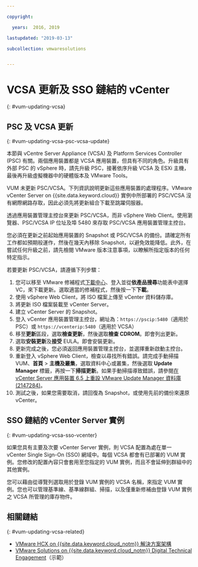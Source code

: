 ```yaml
---

copyright:

  years:  2016, 2019

lastupdated: "2019-03-13"

subcollection: vmwaresolutions


---
```


# VCSA 更新及 SSO 鏈結的 vCenter
{: #vum-updating-vcsa}

## PSC 及 VCSA 更新
{: #vum-updating-vcsa-psc-vcsa-update}

本節與 vCentre Server Appliance (VCSA) 及 Platform Services Controller (PSC) 有關。兩個應用裝置都是 VCSA 應用裝置，但具有不同的角色。升級具有外部 PSC 的 vSphere 時，請先升級 PSC，接著依序升級 VCSA 及 ESXi 主機，最後再升級虛擬機器中的硬體版本及 VMware Tools。

VUM 未更新 PSC/VCSA。下列資訊說明更新這些應用裝置的處理程序。VMware vCenter Server on {{site.data.keyword.cloud}} 實例中所部署的 PSC/VCSA 沒有網際網路存取，因此必須先將更新組合下載至跳躍伺服器。

透過應用裝置管理主控台來更新 PSC/VCSA，而非 vSphere Web Client。使用瀏覽器、PSC/VCSA IP 位址及埠 5480 來存取 PSC/VCSA 應用裝置管理主控台。

您必須在更新之前起始應用裝置的 Snapshot 或 PSC/VCSA 的備份。請確定所有工作都如預期般運作，然後在幾天內移除 Snapshot，以避免效能降低。此外，在嘗試任何升級之前，請先檢閱 VMware 版本注意事項，以瞭解所指定版本的任何特定指示。

若要更新 PSC/VCSA，請遵循下列步驟：
1. 您可以移至 VMware 修補程式[下載中心](https://my.vmware.com/group/vmware/patch#search)、登入並從**依產品搜尋**功能表中選擇 VC，來下載更新。選取適當的修補程式，然後按一下**下載**。
2. 使用 vSphere Web Client，將 ISO 檔案上傳至 vCenter 資料儲存庫。
3. 將更新 ISO 檔案裝載至 vCenter Server。
4. 建立 vCenter Server 的 Snapshot。
5. 登入 vCenter 應用裝置管理主控台，網址為：`https://pscip:5480`（適用於 PSC）或 `https://vcenterip:5480`（適用於 VCSA）
6. 移至**更新**區段，選取**檢查更新**，然後選取**檢查 CDROM**。即會列出更新。
7. 選取**安裝更新**及**接受** EULA。即會安裝更新。
8. 更新完成之後，您必須返回應用裝置管理主控台，並選擇重新啟動主控台。
9. 重新登入 vSphere Web Client，檢查以尋找所有錯誤。請完成手動掃描 VUM、**首頁** > **主機及叢集**，選取資料中心或叢集，然後選取 **Update Manager** 標籤，再按一下**掃描更新**。如果手動掃描導致錯誤，請參閱[在 vCenter Server 應用裝置 6.5 上重設 VMware Update Manager 資料庫 (2147284)](https://kb.vmware.com/s/article/2147284)。
10. 測試之後，如果您需要取消，請回復為 Snapshot，或使用先前的備份來還原 vCenter。

## SSO 鏈結的 vCenter Server 實例
{: #vum-updating-vcsa-sso-vcenter}

如果您具有主要及次要 vCenter Server 實例，則 VCSA 配置為處在單一 vCenter Single Sign-On (SSO) 網域中。每個 VCSA 都會有已部署的 VUM 實例。您修改的配置內容只會套用至您指定的 VUM 實例，而且不會延伸到群組中的其他實例。

您可以藉由從導覽列選取用於登錄 VUM 實例的 VCSA 名稱，來指定 VUM 實例。您也可以管理基準線、基準線群組、掃描，以及僅重新修補由登錄 VUM 實例之 VCSA 所管理的庫存物件。

## 相關鏈結
{: #vum-updating-vcsa-related}

* [VMware HCX on {{site.data.keyword.cloud_notm}} 解決方案架構](/docs/services/vmwaresolutions/services?topic=vmware-solutions-hcx-archi-intro#hcx-archi-intro)
* [VMware Solutions on {{site.data.keyword.cloud_notm}} Digital Technical Engagement](https://ibm-dte.mybluemix.net/ibm-vmware)（示範）
